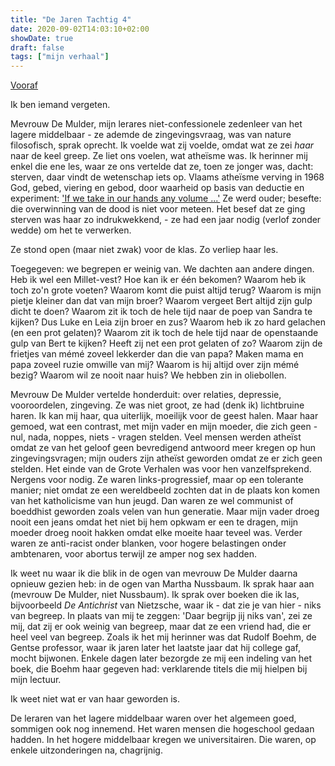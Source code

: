 ```yaml
---
title: "De Jaren Tachtig 4"
date: 2020-09-02T14:03:10+02:00
showDate: true
draft: false
tags: ["mijn verhaal"]
---
```


[Vooraf](http://localhost:1313/posts/de-jaren-tachtig-3/)

Ik ben iemand vergeten. 

Mevrouw De Mulder, mijn lerares niet-confessionele zedenleer van het lagere middelbaar - ze ademde de zingevingsvraag, was van nature filosofisch, sprak oprecht. Ik voelde wat zij voelde, omdat wat ze zei *haar* naar de keel greep. Ze liet ons voelen, wat atheïsme was. Ik herinner mij enkel die ene les, waar ze ons vertelde dat ze, toen ze jonger was, dacht: sterven, daar vindt de wetenschap iets op. Vlaams atheïsme verving in 1968 God, gebed, viering en gebod, door waarheid op basis van deductie en experiment: ['If we take in our hands any volume ...'](https://www.goodreads.com/quotes/7327-if-we-take-in-our-hand-any-volume-of-divinity) Ze werd ouder; besefte: die overwinning van de dood is niet voor meteen. Het besef dat ze ging sterven was haar zo indrukwekkend, - ze had een jaar nodig (verlof zonder wedde) om het te verwerken. 

Ze stond open (maar niet zwak) voor de klas. Zo verliep haar les.  

Toegegeven: we begrepen er weinig van. We dachten aan andere dingen. Heb ik wel een Millet-vest? Hoe kan ik er één bekomen? Waarom heb ik toch zo'n grote voeten? Waarom komt die puist altijd terug? Waarom is mijn pietje kleiner dan dat van mijn broer? Waarom vergeet Bert altijd zijn gulp dicht te doen? Waarom zit ik toch de hele tijd naar de poep van Sandra te kijken? Dus Luke en Leia zijn broer en zus? Waarom heb ik zo hard gelachen (en een prot gelaten)? Waarom zit ik toch de hele tijd naar de openstaande gulp van Bert te kijken? Heeft zij net een prot gelaten of zo? Waarom zijn de frietjes van mémé zoveel lekkerder dan die van papa? Maken mama en papa zoveel ruzie omwille van mij? Waarom is hij altijd over zijn mémé bezig? Waarom wil ze nooit naar huis? We hebben zin in oliebollen.  

Mevrouw De Mulder vertelde honderduit: over relaties, depressie, vooroordelen, zingeving. Ze was niet groot, ze had (denk ik) lichtbruine haren. Ik kan mij haar, qua uiterlijk, moeilijk voor de geest halen. Maar haar gemoed, wat een contrast, met mijn vader en mijn moeder, die zich geen - nul, nada, noppes, niets - vragen stelden. Veel mensen werden atheïst omdat ze van het geloof geen bevredigend antwoord meer kregen op hun zingevingsvragen; mijn ouders zijn atheïst geworden omdat ze er zich geen stelden. Het einde van de Grote Verhalen was voor hen vanzelfsprekend. Nergens voor nodig. Ze waren links-progressief, maar op een tolerante manier; niet omdat ze een wereldbeeld zochten dat in de plaats kon komen van het katholicisme van hun jeugd. Dan waren ze wel communist of boeddhist geworden zoals velen van hun generatie. Maar mijn vader droeg nooit een jeans omdat het niet bij hem opkwam er een te dragen, mijn moeder droeg nooit hakken omdat elke moeite haar teveel was. Verder waren ze anti-racist onder blanken, voor hogere belastingen onder ambtenaren, voor abortus terwijl ze amper nog sex hadden. 

Ik weet nu waar ik die blik in de ogen van mevrouw De Mulder daarna opnieuw gezien heb: in de ogen van Martha Nussbaum. Ik sprak haar aan (mevrouw De Mulder, niet Nussbaum). Ik sprak over boeken die ik las, bijvoorbeeld *De Antichrist* van Nietzsche, waar ik - dat zie je van hier - niks van begreep. In plaats van mij te zeggen: 'Daar begrijp jij niks van', zei ze mij, dat zij er ook weinig van begreep, maar dat ze een vriend had, die er heel veel van begreep. Zoals ik het mij herinner was dat Rudolf Boehm, de Gentse professor, waar ik jaren later het laatste jaar dat hij college gaf, mocht bijwonen. Enkele dagen later bezorgde ze mij een indeling van het boek, die Boehm haar gegeven had: verklarende titels die mij hielpen bij mijn lectuur. 

Ik weet niet wat er van haar geworden is. 

De leraren van het lagere middelbaar waren over het algemeen goed, sommigen ook nog innemend. Het waren mensen die hogeschool gedaan hadden. In het hogere middelbaar kregen we universitairen. Die waren, op enkele uitzonderingen na, chagrijnig.